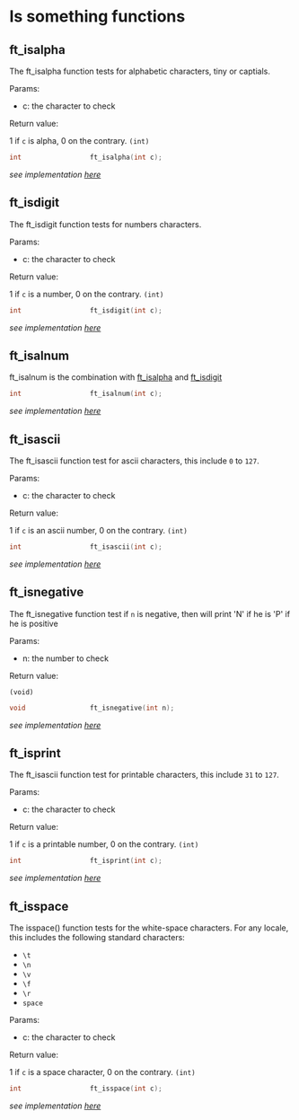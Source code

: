 # Is something functions
## ft_isalpha
The ft_isalpha function tests for alphabetic characters, tiny or captials.

Params:
- c: the character to check

Return value:

1 if `c` is alpha, 0 on the contrary. `(int)`
``` c
int					ft_isalpha(int c);
```
*see implementation [here](https://github.com/glegendr/libft/blob/master/src/ft_isalpha.c)*
## ft_isdigit
The ft_isdigit function tests for numbers characters.

Params:
- c: the character to check

Return value:

1 if `c` is a number, 0 on the contrary. `(int)`
``` c
int					ft_isdigit(int c);
```
*see implementation [here](https://github.com/glegendr/libft/blob/master/src/ft_isdigit.c)*
## ft_isalnum
ft_isalnum is the combination with [ft_isalpha](#ft_isalpha) and [ft_isdigit](#ft_isdigit)
``` c
int					ft_isalnum(int c);
```
*see implementation [here](https://github.com/glegendr/libft/blob/master/src/ft_isalnum.c)*
## ft_isascii
The ft_isascii function test for ascii characters, this include `0` to `127`.

Params:
- c: the character to check

Return value:

1 if `c` is an ascii number, 0 on the contrary. `(int)`
``` c
int					ft_isascii(int c);
```
*see implementation [here](https://github.com/glegendr/libft/blob/master/src/ft_isascii.c)*
## ft_isnegative
The ft_isnegative function test if `n` is negative, then will print 'N' if he is 'P' if he is positive

Params:
- n: the number to check

Return value:

`(void)`
``` c
void				ft_isnegative(int n);
```
*see implementation [here](https://github.com/glegendr/libft/blob/master/src/ft_isnegative.c)*
## ft_isprint
The ft_isascii function test for printable characters, this include `31` to `127`.

Params:
- c: the character to check

Return value:

1 if `c` is a printable number, 0 on the contrary. `(int)`
``` c
int					ft_isprint(int c);
```
*see implementation [here](https://github.com/glegendr/libft/blob/master/src/ft_isprint.c)*
## ft_isspace
The isspace() function tests for the white-space characters.  For any locale, this includes the following standard characters:
- `\t`
- `\n`
- `\v`
- `\f`
- `\r`
- `space`

Params:
- c: the character to check

Return value:

1 if `c` is a space character, 0 on the contrary. `(int)`
``` c
int					ft_isspace(int c);
```
*see implementation [here](https://github.com/glegendr/libft/blob/master/src/ft_isspace.c)*
